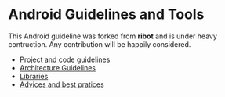 # Android Guidelines and Tools

This Android guideline was forked from __ribot__ and is under heavy contruction. Any contribution will be happily considered.

- [Project and code guidelines](project_and_code_guidelines.md)
- [Architecture Guidelines](architecture_guidelines/android_architecture.md) 
- [Libraries](android_libraries.md)
- [Advices and best pratices](advices_and_best_pratices.md)
